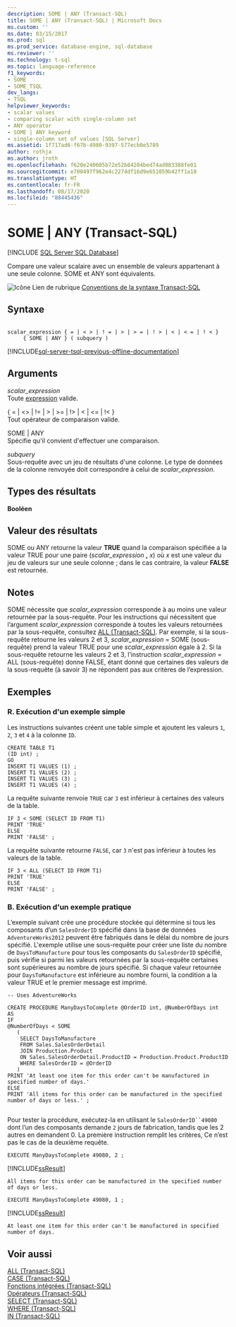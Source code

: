 ```yaml
---
description: SOME | ANY (Transact-SQL)
title: SOME | ANY (Transact-SQL) | Microsoft Docs
ms.custom: ''
ms.date: 03/15/2017
ms.prod: sql
ms.prod_service: database-engine, sql-database
ms.reviewer: ''
ms.technology: t-sql
ms.topic: language-reference
f1_keywords:
- SOME
- SOME_TSQL
dev_langs:
- TSQL
helpviewer_keywords:
- scalar values
- comparing scalar with single-column set
- ANY operator
- SOME | ANY keyword
- single-column set of values [SQL Server]
ms.assetid: 1f717ad6-f67b-4980-9397-577ecb0e5789
author: rothja
ms.author: jroth
ms.openlocfilehash: f620e240605b72e52b84204bed74ad083388fe01
ms.sourcegitcommit: e700497f962e4c2274df16d9e651059b42ff1a10
ms.translationtype: HT
ms.contentlocale: fr-FR
ms.lasthandoff: 08/17/2020
ms.locfileid: "88445436"
---
```

# <a name="some--any-transact-sql"></a>SOME | ANY (Transact-SQL)
[!INCLUDE [SQL Server SQL Database](../../includes/applies-to-version/sql-asdb.md)]

  Compare une valeur scalaire avec un ensemble de valeurs appartenant à une seule colonne. SOME et ANY sont équivalents.  
  
 ![Icône Lien de rubrique](../../database-engine/configure-windows/media/topic-link.gif "Icône du lien de rubrique") [Conventions de la syntaxe Transact-SQL](../../t-sql/language-elements/transact-sql-syntax-conventions-transact-sql.md)  
  
## <a name="syntax"></a>Syntaxe  
  
```syntaxsql
  
scalar_expression { = | < > | ! = | > | > = | ! > | < | < = | ! < }   
     { SOME | ANY } ( subquery )   
```  
  
[!INCLUDE[sql-server-tsql-previous-offline-documentation](../../includes/sql-server-tsql-previous-offline-documentation.md)]

## <a name="arguments"></a>Arguments
 *scalar_expression*  
 Toute [expression](../../t-sql/language-elements/expressions-transact-sql.md) valide.  
  
 { = \| <> \| != \| > \| >= \| !> \| < \| <= \| !< }  
 Tout opérateur de comparaison valide.  
  
 SOME | ANY  
 Spécifie qu'il convient d'effectuer une comparaison.  
  
 *subquery*  
 Sous-requête avec un jeu de résultats d'une colonne. Le type de données de la colonne renvoyée doit correspondre à celui de *scalar_expression*.  
  
## <a name="result-types"></a>Types des résultats  
 **Booléen**  
  
## <a name="result-value"></a>Valeur des résultats  
 SOME ou ANY retourne la valeur **TRUE** quand la comparaison spécifiée a la valeur TRUE pour une paire (_scalar_expression_ **,** _x_) où *x* est une valeur du jeu de valeurs sur une seule colonne ; dans le cas contraire, la valeur **FALSE** est retournée.  
  
## <a name="remarks"></a>Notes  
 SOME nécessite que *scalar_expression* corresponde à au moins une valeur retournée par la sous-requête. Pour les instructions qui nécessitent que l’argument *scalar_expression* corresponde à toutes les valeurs retournées par la sous-requête, consultez [ALL &#40;Transact-SQL&#41;](../../t-sql/language-elements/all-transact-sql.md). Par exemple, si la sous-requête retourne les valeurs 2 et 3, *scalar_expression* = SOME (sous-requête) prend la valeur TRUE pour une *scalar_expression* égale à 2. Si la sous-requête retourne les valeurs 2 et 3, l’instruction *scalar_expression* = ALL (sous-requête) donne FALSE, étant donné que certaines des valeurs de la sous-requête (à savoir 3) ne répondent pas aux critères de l’expression.  
  
## <a name="examples"></a>Exemples  
  
### <a name="a-running-a-simple-example"></a>R. Exécution d'un exemple simple  
 Les instructions suivantes créent une table simple et ajoutent les valeurs `1`, `2`, `3` et `4` à la colonne `ID`.  
  
```  
CREATE TABLE T1  
(ID int) ;  
GO  
INSERT T1 VALUES (1) ;  
INSERT T1 VALUES (2) ;  
INSERT T1 VALUES (3) ;  
INSERT T1 VALUES (4) ;  
```  
  
 La requête suivante renvoie `TRUE` car `3` est inférieur à certaines des valeurs de la table.  
  
```  
IF 3 < SOME (SELECT ID FROM T1)  
PRINT 'TRUE'   
ELSE  
PRINT 'FALSE' ;  
```  
  
 La requête suivante retourne `FALSE`, car `3` n'est pas inférieur à toutes les valeurs de la table.  
  
```  
IF 3 < ALL (SELECT ID FROM T1)  
PRINT 'TRUE'   
ELSE  
PRINT 'FALSE' ;  
```  
  
### <a name="b-running-a-practical-example"></a>B. Exécution d'un exemple pratique  
 L’exemple suivant crée une procédure stockée qui détermine si tous les composants d’un `SalesOrderID` spécifié dans la base de données `AdventureWorks2012` peuvent être fabriqués dans le délai du nombre de jours spécifié. L'exemple utilise une sous-requête pour créer une liste du nombre de `DaysToManufacture` pour tous les composants du `SalesOrderID` spécifié, puis vérifie si parmi les valeurs retournées par la sous-requête certaines sont supérieures au nombre de jours spécifié. Si chaque valeur retournée pour `DaysToManufacture` est inférieure au nombre fourni, la condition a la valeur TRUE et le premier message est imprimé.  
  
```  
-- Uses AdventureWorks  
  
CREATE PROCEDURE ManyDaysToComplete @OrderID int, @NumberOfDays int  
AS  
IF   
@NumberOfDays < SOME  
   (  
    SELECT DaysToManufacture  
    FROM Sales.SalesOrderDetail  
    JOIN Production.Product   
    ON Sales.SalesOrderDetail.ProductID = Production.Product.ProductID   
    WHERE SalesOrderID = @OrderID  
   )  
PRINT 'At least one item for this order can't be manufactured in specified number of days.'  
ELSE   
PRINT 'All items for this order can be manufactured in the specified number of days or less.' ;  
  
```  
  
 Pour tester la procédure, exécutez-la en utilisant le `SalesOrderID``49080` dont l’un des composants demande `2` jours de fabrication, tandis que les 2 autres en demandent 0. La première instruction remplit les critères, Ce n’est pas le cas de la deuxième requête.  
  
```  
EXECUTE ManyDaysToComplete 49080, 2 ;  
```  
  
 [!INCLUDE[ssResult](../../includes/ssresult-md.md)]  
  
 `All items for this order can be manufactured in the specified number of days or less.`  
  
```  
EXECUTE ManyDaysToComplete 49080, 1 ;  
```  
  
 [!INCLUDE[ssResult](../../includes/ssresult-md.md)]  
  
 `At least one item for this order can't be manufactured in specified number of days.`  
  
## <a name="see-also"></a>Voir aussi  
 [ALL &#40;Transact-SQL&#41;](../../t-sql/language-elements/all-transact-sql.md)   
 [CASE &#40;Transact-SQL&#41;](../../t-sql/language-elements/case-transact-sql.md)   
 [Fonctions intégrées &#40;Transact-SQL&#41;](~/t-sql/functions/functions.md)   
 [Opérateurs &#40;Transact-SQL&#41;](../../t-sql/language-elements/operators-transact-sql.md)   
 [SELECT &#40;Transact-SQL&#41;](../../t-sql/queries/select-transact-sql.md)   
 [WHERE &#40;Transact-SQL&#41;](../../t-sql/queries/where-transact-sql.md)   
 [IN &#40;Transact-SQL&#41;](../../t-sql/language-elements/in-transact-sql.md)  
  
